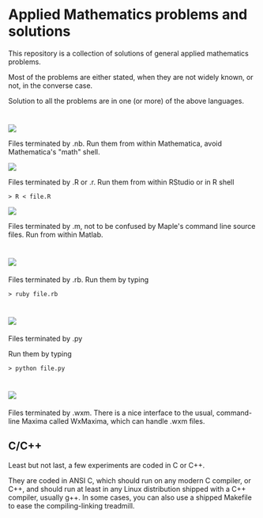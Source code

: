 # Applied Mathematics problems and solutions

This repository is a collection of solutions of general applied mathematics problems.

Most of the problems are either stated, when they are not widely known, or not, in the converse case.

Solution to all the problems are in one (or more) of the above languages.

#

![](http://s24.postimg.org/e3cx78o1x/Wolfram_Mathematica9_Logo_1440x470_Trans_BG.png)

Files terminated by .nb. Run them from within Mathematica, avoid Mathematica's "math" shell.

![](http://s30.postimg.org/6hj9aj2kx/Rlogo_1.png)

Files terminated by .R or .r. Run them from within RStudio or in R shell

```
> R < file.R
```

![](http://s14.postimg.org/5roiy3lpd/Matlab.jpg)

Files terminated by .m, not to be confused by Maple's command line source files. Run from within Matlab.

# ![](http://s2.postimg.org/wkjcfqq0p/ruby.png)

Files terminated by .rb. Run them by typing

```
> ruby file.rb
```

# ![](http://s12.postimg.org/p1286xth9/260px_Python_logo_and_wordmark_svg.png)

Files terminated by .py

Run them by typing

```
> python file.py
```

# ![](http://s23.postimg.org/kzlvhxaw7/wxmaxima.png)

Files terminated by .wxm. There is a nice interface to the usual, command-line Maxima called WxMaxima, which can handle .wxm files.

## C/C++

Least but not last, a few experiments are coded in C or C++. 

They are coded in ANSI C, which should run on any modern C compiler, or C++, and should run at least in any Linux distribution shipped with a C++ compiler, usually g++. In some cases, you can also use a shipped Makefile to ease the compiling-linking treadmill.
